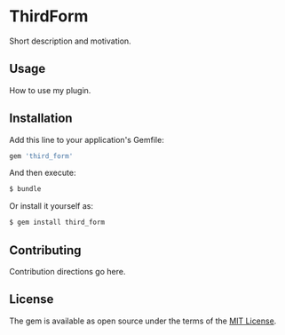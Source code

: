 # ThirdForm
Short description and motivation.

## Usage
How to use my plugin.

## Installation
Add this line to your application's Gemfile:

```ruby
gem 'third_form'
```

And then execute:
```bash
$ bundle
```

Or install it yourself as:
```bash
$ gem install third_form
```

## Contributing
Contribution directions go here.

## License
The gem is available as open source under the terms of the [MIT License](https://opensource.org/licenses/MIT).
